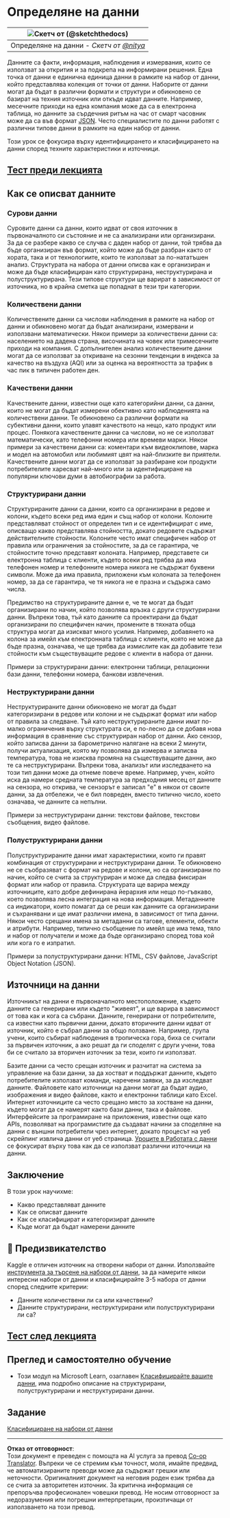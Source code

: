 <!--
CO_OP_TRANSLATOR_METADATA:
{
  "original_hash": "356d12cffc3125db133a2d27b827a745",
  "translation_date": "2025-08-26T15:30:21+00:00",
  "source_file": "1-Introduction/03-defining-data/README.md",
  "language_code": "bg"
}
-->
# Определяне на данни

|![ Скетч от [(@sketchthedocs)](https://sketchthedocs.dev) ](../../sketchnotes/03-DefiningData.png)|
|:---:|
|Определяне на данни - _Скетч от [@nitya](https://twitter.com/nitya)_ |

Данните са факти, информация, наблюдения и измервания, които се използват за открития и за подкрепа на информирани решения. Една точка от данни е единична единица данни в рамките на набор от данни, който представлява колекция от точки от данни. Наборите от данни могат да бъдат в различни формати и структури и обикновено се базират на техния източник или откъде идват данните. Например, месечните приходи на една компания може да са в електронна таблица, но данните за сърдечния ритъм на час от смарт часовник може да са във формат [JSON](https://stackoverflow.com/a/383699). Често специалистите по данни работят с различни типове данни в рамките на един набор от данни.

Този урок се фокусира върху идентифицирането и класифицирането на данни според техните характеристики и източници.

## [Тест преди лекцията](https://purple-hill-04aebfb03.1.azurestaticapps.net/quiz/4)

## Как се описват данните

### Сурови данни
Суровите данни са данни, които идват от своя източник в първоначалното си състояние и не са анализирани или организирани. За да се разбере какво се случва с даден набор от данни, той трябва да бъде организиран във формат, който може да бъде разбран както от хората, така и от технологиите, които те използват за по-нататъшен анализ. Структурата на набора от данни описва как е организиран и може да бъде класифициран като структурирана, неструктурирана и полуструктурирана. Тези типове структури ще варират в зависимост от източника, но в крайна сметка ще попаднат в тези три категории.

### Количествени данни
Количествените данни са числови наблюдения в рамките на набор от данни и обикновено могат да бъдат анализирани, измервани и използвани математически. Някои примери за количествени данни са: населението на дадена страна, височината на човек или тримесечните приходи на компания. С допълнителен анализ количествените данни могат да се използват за откриване на сезонни тенденции в индекса за качество на въздуха (AQI) или за оценка на вероятността за трафик в час пик в типичен работен ден.

### Качествени данни
Качествените данни, известни още като категорийни данни, са данни, които не могат да бъдат измерени обективно като наблюденията на количествени данни. Те обикновено са различни формати на субективни данни, които улавят качеството на нещо, като продукт или процес. Понякога качествените данни са числови, но не се използват математически, като телефонни номера или времеви марки. Някои примери за качествени данни са: коментари към видеоклипове, марка и модел на автомобил или любимият цвят на най-близките ви приятели. Качествените данни могат да се използват за разбиране кои продукти потребителите харесват най-много или за идентифициране на популярни ключови думи в автобиографии за работа.

### Структурирани данни
Структурираните данни са данни, които са организирани в редове и колони, където всеки ред има един и същ набор от колони. Колоните представляват стойност от определен тип и се идентифицират с име, описващо какво представлява стойността, докато редовете съдържат действителните стойности. Колоните често имат специфичен набор от правила или ограничения за стойностите, за да се гарантира, че стойностите точно представят колоната. Например, представете си електронна таблица с клиенти, където всеки ред трябва да има телефонен номер и телефонните номера никога не съдържат буквени символи. Може да има правила, приложени към колоната за телефонен номер, за да се гарантира, че тя никога не е празна и съдържа само числа.

Предимство на структурираните данни е, че те могат да бъдат организирани по начин, който позволява връзка с други структурирани данни. Въпреки това, тъй като данните са проектирани да бъдат организирани по специфичен начин, промените в тяхната обща структура могат да изискват много усилия. Например, добавянето на колона за имейл към електронната таблица с клиенти, която не може да бъде празна, означава, че ще трябва да измислите как да добавите тези стойности към съществуващите редове с клиенти в набора от данни.

Примери за структурирани данни: електронни таблици, релационни бази данни, телефонни номера, банкови извлечения.

### Неструктурирани данни
Неструктурираните данни обикновено не могат да бъдат категоризирани в редове или колони и не съдържат формат или набор от правила за следване. Тъй като неструктурираните данни имат по-малко ограничения върху структурата си, е по-лесно да се добавя нова информация в сравнение със структуриран набор от данни. Ако сензор, който записва данни за барометрично налягане на всеки 2 минути, получи актуализация, която му позволява да измерва и записва температура, това не изисква промяна на съществуващите данни, ако те са неструктурирани. Въпреки това, анализът или изследването на този тип данни може да отнеме повече време. Например, учен, който иска да намери средната температура за предходния месец от данните на сензора, но открива, че сензорът е записал "e" в някои от своите данни, за да отбележи, че е бил повреден, вместо типично число, което означава, че данните са непълни.

Примери за неструктурирани данни: текстови файлове, текстови съобщения, видео файлове.

### Полуструктурирани данни
Полуструктурираните данни имат характеристики, които ги правят комбинация от структурирани и неструктурирани данни. Те обикновено не се съобразяват с формат на редове и колони, но са организирани по начин, който се счита за структуриран и може да следва фиксиран формат или набор от правила. Структурата ще варира между източниците, като добре дефинирана йерархия или нещо по-гъвкаво, което позволява лесна интеграция на нова информация. Метаданните са индикатори, които помагат да се реши как данните са организирани и съхранявани и ще имат различни имена, в зависимост от типа данни. Някои често срещани имена за метаданни са тагове, елементи, обекти и атрибути. Например, типично съобщение по имейл ще има тема, тяло и набор от получатели и може да бъде организирано според това кой или кога го е изпратил.

Примери за полуструктурирани данни: HTML, CSV файлове, JavaScript Object Notation (JSON).

## Източници на данни

Източникът на данни е първоначалното местоположение, където данните са генерирани или където "живеят", и ще варира в зависимост от това как и кога са събрани. Данните, генерирани от потребителите, са известни като първични данни, докато вторичните данни идват от източник, който е събрал данни за общо ползване. Например, група учени, които събират наблюдения в тропическа гора, биха се считали за първичен източник, а ако решат да ги споделят с други учени, това би се считало за вторичен източник за тези, които ги използват.

Базите данни са често срещан източник и разчитат на система за управление на бази данни, за да хостват и поддържат данните, където потребителите използват команди, наречени заявки, за да изследват данните. Файловете като източници на данни могат да бъдат аудио, изображения и видео файлове, както и електронни таблици като Excel. Интернет източниците са често срещано място за хостване на данни, където могат да се намерят както бази данни, така и файлове. Интерфейсите за програмиране на приложения, известни още като APIs, позволяват на програмистите да създават начини за споделяне на данни с външни потребители чрез интернет, докато процесът на уеб скрейпинг извлича данни от уеб страница. [Уроците в Работата с данни](../../../../../../../../../2-Working-With-Data) се фокусират върху това как да се използват различни източници на данни.

## Заключение

В този урок научихме:

- Какво представляват данните
- Как се описват данните
- Как се класифицират и категоризират данните
- Къде могат да бъдат намерени данните

## 🚀 Предизвикателство

Kaggle е отличен източник на отворени набори от данни. Използвайте [инструмента за търсене на набори от данни](https://www.kaggle.com/datasets), за да намерите някои интересни набори от данни и класифицирайте 3-5 набора от данни според следните критерии:

- Данните количествени ли са или качествени?
- Данните структурирани, неструктурирани или полуструктурирани ли са?

## [Тест след лекцията](https://purple-hill-04aebfb03.1.azurestaticapps.net/quiz/5)

## Преглед и самостоятелно обучение

- Този модул на Microsoft Learn, озаглавен [Класифицирайте вашите данни](https://docs.microsoft.com/en-us/learn/modules/choose-storage-approach-in-azure/2-classify-data), има подробно описание на структурирани, полуструктурирани и неструктурирани данни.

## Задание

[Класифициране на набори от данни](assignment.md)

---

**Отказ от отговорност**:  
Този документ е преведен с помощта на AI услуга за превод [Co-op Translator](https://github.com/Azure/co-op-translator). Въпреки че се стремим към точност, моля, имайте предвид, че автоматизираните преводи може да съдържат грешки или неточности. Оригиналният документ на неговия роден език трябва да се счита за авторитетен източник. За критична информация се препоръчва професионален човешки превод. Не носим отговорност за недоразумения или погрешни интерпретации, произтичащи от използването на този превод.